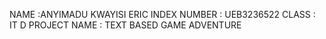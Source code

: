 NAME :ANYIMADU KWAYISI ERIC 
INDEX NUMBER : UEB3236522
CLASS : IT D
PROJECT NAME : TEXT BASED GAME ADVENTURE
